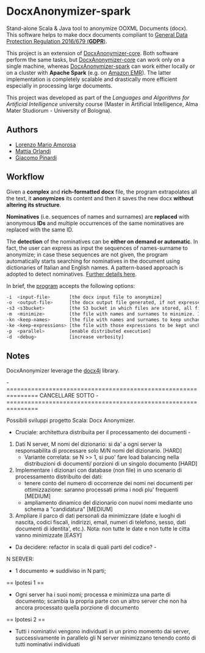 # DocxAnonymizer-spark
Stand-alone Scala &amp; Java tool to anonymize OOXML Documents (docx). This software helps to make docx documents compliant to [General Data Protection Regulation 2016/679 (**GDPR**)](https://eur-lex.europa.eu/legal-content/IT/TXT/?uri=uriserv:OJ.L_.2016.119.01.0001.01.ITA&toc=OJ:L:2016:119:TOC).

This project is an extension of [DocxAnonymizer-core](https://github.com/Lostefra/DocxAnonymizer-core). Both software perform the same tasks, but [DocxAnonymizer-core](https://github.com/Lostefra/DocxAnonymizer-core) can work only on a single machine, whereas [DocxAnonymizer-spark](https://github.com/Lostefra/DocxAnonymizer-spark) can work either locally or on a cluster with **Apache Spark** (e.g. on [Amazon EMR](https://aws.amazon.com/emr/?nc1=h_ls)). The latter implementation is completely scalable and drastically more efficient especially in processing large documents.

This project was developed as part of the *Languages and Algorithms for Artificial Intelligence* university course (Master in Artificial Intelligence, Alma Mater Studiorum - University of Bologna).

## Authors

* [Lorenzo Mario Amorosa](https://github.com/Lostefra)
* [Mattia Orlandi](https://github.com/nihil21)
* [Giacomo Pinardi](https://github.com/GiacomoPinardi)

## Workflow

Given a **complex** and **rich-formatted docx** file, the program extrapolates all the text, it **anonymizes** its content and then it saves the new docx **without altering its structure**.

**Nominatives** (i.e. sequences of names and surnames) are **replaced** with anonymous **IDs** and multiple occurrences of the same nominatives are replaced with the same ID. 

The **detection** of the nominatives can be **either on demand or automatic**. In fact, the user can express as input the sequences of names-surname to anonymize; in case these sequences are not given, the program automatically starts searching for nominatives in the document using dictionaries of Italian and English names. A pattern-based approach is adopted to detect nominatives. [Further details here](https://github.com/Lostefra/DocxAnonymizer-core/blob/master/docs/TESI_Lorenzo_Mario_Amorosa.pdf).

In brief, the [program](https://github.com/Lostefra/DocxAnonymizer-spark/blob/func_style/src/main/scala/docxAnonymizer/Main.scala) accepts the following options:
```sh
-i  <input-file>       [the docx input file to anonymize]
-o  <output-file>      [the docx output file generated, if not expressed given by default]
-s3 <s3bucket>         [the S3 bucket in which files are stored, all file paths are relative to the bucket. If s3bucket is not provided, files are supposed to be stored locally] 
-m  <minimize>         [the file with names and surnames to minimize. It must contain one expression per line of the form: "<name1>:<name2>:[...]:<nameN>;<surname>", if not expressed the program will perform automatic detection of nominatives]
-kn <keep-names>       [the file with names and surnames to keep unchanged (no minimization). It must contain one expression per line of the form: "<name1>:<name2>:[...]:<nameN>;<surname>"]
-ke <keep-expressions> [the file with those expressions to be kept unchanged (not nominatives)]
-p  <parallel>         [enable distributed execution]
-d  <debug>            [increase verbosity]
```
  
## Notes

DocxAnonymizer leverage the [docx4j](https://www.docx4java.org/trac/docx4j) library.

-===============================================================
CANCELLARE SOTTO
-===============================================================

Possibili sviluppi progetto Scala: Docx Anonymizer.

 - Cruciale: architettura distribuita per il processamento dei documenti -

1) Dati N server, M nomi del dizionario: si da' a ogni server la responsabilita di processare solo M/N nomi del dizionario. [HARD]
   - Variante correlata: se N >> 1, si puo' fare load balancing nella distribuzioni di documenti/ porzioni di un singolo documento [HARD]
2) Implementare i dizionari con database (non file) in uno scenario di processamento distribuito dei dati: 
   - tenere conto del numero di occorrenze dei nomi nei documenti per ottimizzazione: saranno processati prima i nodi piu' frequenti [MEDIUM]
   - ampliamento dinamico del dizionario con nuovi nomi mediante uno schema a "candidatura" [MEDIUM]
3) Ampliare il parco di dati personali da minimizzare (date e luoghi di nascita, codici fiscali, indirizzi, email, numeri di telefono, sesso, dati documenti di identita', etc.). Nota: non tutte le date e non tutte le citta vanno minimizzate [EASY]

 - Da decidere: refactor in scala di quali parti del codice? -

N SERVER:
- 1 documento => suddiviso in N parti;

== Ipotesi 1 ==
- Ogni server ha i suoi nomi; processa e minimizza una parte di documento; scambia la propria parte con un altro server che non ha ancora processato quella porzione di documento

== Ipotesi 2 ==
- Tutti i nominativi vengono individuati in un primo momento dai server, successivamente in parallelo gli N server minimizzano tenendo conto di tutti nominativi individuati

